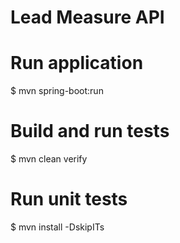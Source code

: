 # Lead Measure API

# Run application
$ mvn spring-boot:run

# Build and run tests

$ mvn clean verify

# Run unit tests

$ mvn install -DskipITs

